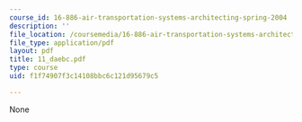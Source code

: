 ```yaml
---
course_id: 16-886-air-transportation-systems-architecting-spring-2004
description: ''
file_location: /coursemedia/16-886-air-transportation-systems-architecting-spring-2004/f1f74907f3c14108bbc6c121d95679c5_11_daebc.pdf
file_type: application/pdf
layout: pdf
title: 11_daebc.pdf
type: course
uid: f1f74907f3c14108bbc6c121d95679c5

---
```

None